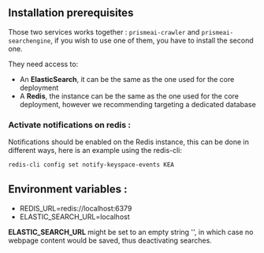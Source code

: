 ## Installation prerequisites

Those two services works together : `prismeai-crawler` and `prismeai-searchengine`, if you wish to use one of them, you have to install the second one.  

They need access to:  
- An **ElasticSearch**, it can be the same as the one used for the core deployment  
- A **Redis**, the instance can be the same as the one used for the core deployment, however we recommending targeting a dedicated database  

### Activate notifications on redis :  
Notifications should be enabled on the Redis instance, this can be done in different ways, here is an example using the redis-cli:

```sh
redis-cli config set notify-keyspace-events KEA
```

## Environment variables :  
* REDIS_URL=redis://localhost:6379
* ELASTIC_SEARCH_URL=localhost  

**ELASTIC_SEARCH_URL** might be set to an empty string '', in which case no webpage content would be saved, thus deactivating searches.  

